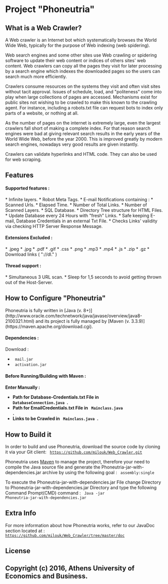 <h1>Project "Phoneutria"</h1>

<h2>What is a Web Crawler?</h2>


A Web crawler is an Internet bot which systematically browses the World Wide Web, typically for the purpose of Web indexing (web spidering).

Web search engines and some other sites use Web crawling or spidering software to update their web content or indices of others sites' web content. Web crawlers can copy all the pages they visit for later processing by a search engine which indexes the downloaded pages so the users can search much more efficiently.

Crawlers consume resources on the systems they visit and often visit sites without tacit approval. Issues of schedule, load, and "politeness" come into play when large collections of pages are accessed. Mechanisms exist for public sites not wishing to be crawled to make this known to the crawling agent. For instance, including a robots.txt file can request bots to index only parts of a website, or nothing at all.

As the number of pages on the internet is extremely large, even the largest crawlers fall short of making a complete index. For that reason search engines were bad at giving relevant search results in the early years of the World Wide Web, before the year 2000. This is improved greatly by modern search engines, nowadays very good results are given instantly.

Crawlers can validate hyperlinks and HTML code. They can also be used for web scraping.


<h2><b>Features</b></h2>

<h4>Supported features : </h4>
* Infinite layers.
* Robot Meta Tags.
* E-mail Notifications containing : 
 * Scanned Urls.
 * Elapsed Time.
 * Number of Total Links.
 * Number of Scanned Layers.
* SQL Database.
* Directory Tree structure for HTML Files.
* Update Database every 24 Hours with "fresh" Links.
* Safe keeping E-mail, Database Credentials in an external Txt File. 
* Checks Links' validity via checking HTTP Server Response Message.

<h4>Extensions Excluded : </h4>
* .jpeg
* .jpg
* .pdf
* .gif
* .css
* .png
* .mp3
* .mp4
* .js
* .zip
* .gz
* Download links ( "://dl." )

<h4>Thread support : </h4>
* Simultaneous 3 URL scan.
* Sleep for 1,5 seconds to avoid getting thrown out of the Host-Server.

<h2>How to Configure "Phoneutria"</h2>
<p>
Phoneutria is fully written in [Java (v. 8+)](http://www.oracle.com/technetwork/java/javase/overview/java8-2100321.html) and its project is fully managed by [Maven (v. 3.3.9)](https://maven.apache.org/download.cgi).

<h4>Dependencies : </h4>

Download :
* <code> mail.jar</code>
* <code> activation.jar </code>
           
<h4>Before Running/Building with Maven : <h4>

Enter Manually :
 
* Path for Database-Credentials.txt File in <code> DatabaseConnection.java </code>.
* Path for EmailCredentials.txt File in <code> Mainclass.java </code>.
* Links to be Crawled in <code> Mainclass.java </code>.

<h2>How to Build it</h2>

In order to build and use Phoneutria, download the source code by cloning it via your Git client:
<code> https://github.com/milouk/Web_Crawler.git </code>

Phoneutria uses [Maven](https://maven.apache.org/download.cgi) to manage the project, therefore your need to compile the Java source file and generate the Phoneutria-jar-with-dependencies.jar archive by using the following goal : 
<code> assembly:single </code>

To execute the Phoneutria-jar-with-dependencies.jar File change Directory to Phoneutria-jar-with-dependencies.jar Directory and type the following Command Prompt(CMD) command :
<code> Java -jar Phoneutria-jar-with-dependencies.jar </code>

<h2>Extra Info</h2> 

For more information about how Phoneutria works, refer to our JavaDoc section located at :
<code> https://github.com/milouk/Web_Crawler/tree/master/doc </code>

<h2>License<h2>

Copyright (c) 2016, Athens University of Economics and Business.
